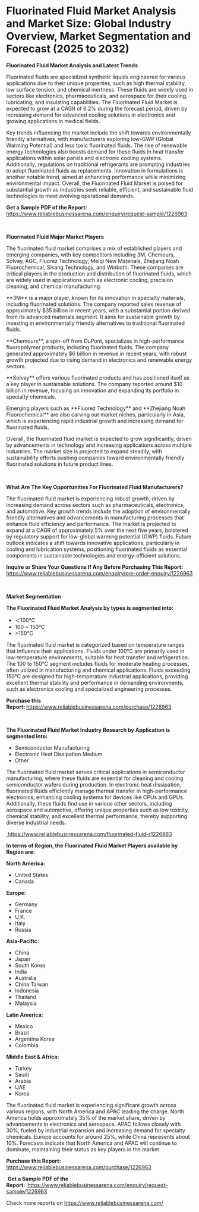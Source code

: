 <p><h1>Fluorinated Fluid Market Analysis and Market Size: Global Industry Overview, Market Segmentation and Forecast (2025 to 2032)</h1></p><p><strong>Fluorinated Fluid Market Analysis and Latest Trends</strong></p>
<p><p>Fluorinated fluids are specialized synthetic liquids engineered for various applications due to their unique properties, such as high thermal stability, low surface tension, and chemical inertness. These fluids are widely used in sectors like electronics, pharmaceuticals, and aerospace for their cooling, lubricating, and insulating capabilities. The Fluorinated Fluid Market is expected to grow at a CAGR of 6.2% during the forecast period, driven by increasing demand for advanced cooling solutions in electronics and growing applications in medical fields.</p><p>Key trends influencing the market include the shift towards environmentally friendly alternatives, with manufacturers exploring low-GWP (Global Warming Potential) and less toxic fluorinated fluids. The rise of renewable energy technologies also boosts demand for these fluids in heat transfer applications within solar panels and electronic cooling systems. Additionally, regulations on traditional refrigerants are prompting industries to adopt fluorinated fluids as replacements. Innovation in formulations is another notable trend, aimed at enhancing performance while minimizing environmental impact. Overall, the Fluorinated Fluid Market is poised for substantial growth as industries seek reliable, efficient, and sustainable fluid technologies to meet evolving operational demands.</p></p>
<p><strong>Get a Sample PDF of the Report:&nbsp;</strong> <a href="https://www.reliablebusinessarena.com/enquiry/request-sample/1226963?utm_campaign=2113&utm_medium=2&utm_source=Github&utm_content=ia&utm_term=02022025&utm_id=fluorinated-fluid">https://www.reliablebusinessarena.com/enquiry/request-sample/1226963</a></p>
<p>&nbsp;</p>
<p><strong>Fluorinated Fluid Major Market Players</strong></p>
<p><p>The fluorinated fluid market comprises a mix of established players and emerging companies, with key competitors including 3M, Chemours, Solvay, AGC, Fluorez Technology, Meiqi New Materials, Zhejiang Noah Fluorochemical, Sikang Technology, and Winboth. These companies are critical players in the production and distribution of fluorinated fluids, which are widely used in applications such as electronic cooling, precision cleaning, and chemical manufacturing.</p><p>**3M** is a major player, known for its innovation in specialty materials, including fluorinated solutions. The company reported sales revenue of approximately $35 billion in recent years, with a substantial portion derived from its advanced materials segment. It aims for sustainable growth by investing in environmentally friendly alternatives to traditional fluorinated fluids.</p><p>**Chemours**, a spin-off from DuPont, specializes in high-performance fluoropolymer products, including fluorinated fluids. The company generated approximately $6 billion in revenue in recent years, with robust growth projected due to rising demand in electronics and renewable energy sectors.</p><p>**Solvay** offers various fluorinated products and has positioned itself as a key player in sustainable solutions. The company reported around $10 billion in revenue, focusing on innovation and expanding its portfolio in specialty chemicals.</p><p>Emerging players such as **Fluorez Technology** and **Zhejiang Noah Fluorochemical** are also carving out market niches, particularly in Asia, which is experiencing rapid industrial growth and increasing demand for fluorinated fluids. </p><p>Overall, the fluorinated fluid market is expected to grow significantly, driven by advancements in technology and increasing applications across multiple industries. The market size is projected to expand steadily, with sustainability efforts pushing companies toward environmentally friendly fluorinated solutions in future product lines.</p></p>
<p>&nbsp;</p>
<p><strong>What Are The Key Opportunities For Fluorinated Fluid Manufacturers?</strong></p>
<p><p>The fluorinated fluid market is experiencing robust growth, driven by increasing demand across sectors such as pharmaceuticals, electronics, and automotive. Key growth trends include the adoption of environmentally friendly alternatives and advancements in manufacturing processes that enhance fluid efficiency and performance. The market is projected to expand at a CAGR of approximately 5% over the next five years, bolstered by regulatory support for low-global warming potential (GWP) fluids. Future outlook indicates a shift towards innovative applications, particularly in cooling and lubrication systems, positioning fluorinated fluids as essential components in sustainable technologies and energy-efficient solutions.</p></p>
<p><strong>Inquire or Share Your Questions If Any Before Purchasing This Report:</strong> <a href="https://www.reliablebusinessarena.com/enquiry/pre-order-enquiry/1226963?utm_campaign=2113&utm_medium=2&utm_source=Github&utm_content=ia&utm_term=02022025&utm_id=fluorinated-fluid">https://www.reliablebusinessarena.com/enquiry/pre-order-enquiry/1226963</a></p>
<p>&nbsp;</p>
<p><strong>Market Segmentation</strong></p>
<p><strong>The Fluorinated Fluid Market Analysis by types is segmented into:</strong></p>
<p><ul><li>＜100℃</li><li>100 ~ 150℃</li><li>>150℃</li></ul></p>
<p><p>The fluorinated fluid market is categorized based on temperature ranges that influence their applications. Fluids under 100℃ are primarily used in low-temperature environments, suitable for heat transfer and refrigeration. The 100 to 150℃ segment includes fluids for moderate heating processes, often utilized in manufacturing and chemical applications. Fluids exceeding 150℃ are designed for high-temperature industrial applications, providing excellent thermal stability and performance in demanding environments, such as electronics cooling and specialized engineering processes.</p></p>
<p><strong>Purchase this Report:&nbsp;</strong><a href="https://www.reliablebusinessarena.com/purchase/1226963?utm_campaign=2113&utm_medium=2&utm_source=Github&utm_content=ia&utm_term=02022025&utm_id=fluorinated-fluid">https://www.reliablebusinessarena.com/purchase/1226963</a></p>
<p>&nbsp;</p>
<p><strong>The Fluorinated Fluid Market Industry Research by Application is segmented into:</strong></p>
<p><ul><li>Semiconductor Manufacturing</li><li>Electronic Heat Dissipation Medium</li><li>Other</li></ul></p>
<p><p>The fluorinated fluid market serves critical applications in semiconductor manufacturing, where these fluids are essential for cleaning and cooling semiconductor wafers during production. In electronic heat dissipation, fluorinated fluids efficiently manage thermal transfer in high-performance electronics, enhancing cooling systems for devices like CPUs and GPUs. Additionally, these fluids find use in various other sectors, including aerospace and automotive, offering unique properties such as low toxicity, chemical stability, and excellent thermal performance, thereby supporting diverse industrial needs.</p></p>
<p><a href="https://www.reliablebusinessarena.com/fluorinated-fluid-r1226963?utm_campaign=2113&utm_medium=2&utm_source=Github&utm_content=ia&utm_term=02022025&utm_id=fluorinated-fluid">&nbsp;https://www.reliablebusinessarena.com/fluorinated-fluid-r1226963</a></p>
<p><strong>In terms of Region, the Fluorinated Fluid Market Players available by Region are:</strong></p>
<p>
    <p> <strong> North America: </strong>
        <ul>
            <li>United States</li>
            <li>Canada</li>
        </ul>
        </p> 
    <p> <strong> Europe: </strong>
        <ul>
            <li>Germany</li>
            <li>France</li>
            <li>U.K.</li>
            <li>Italy</li>
            <li>Russia</li>
        </ul>
        </p> 
    <p> <strong> Asia-Pacific: </strong>
        <ul>
            <li>China</li>
            <li>Japan</li>
            <li>South Korea</li>
            <li>India</li>
            <li>Australia</li>
            <li>China Taiwan</li>
            <li>Indonesia</li>
            <li>Thailand</li>
            <li>Malaysia</li>
        </ul>
        </p> 
    <p> <strong> Latin America: </strong>
        <ul>
            <li>Mexico</li>
            <li>Brazil</li>
            <li>Argentina Korea</li>
            <li>Colombia</li>
        </ul>
        </p> 
    <p> <strong> Middle East & Africa: </strong>
        <ul>
            <li>Turkey</li>
            <li>Saudi</li>
            <li>Arabia</li>
            <li>UAE</li>
            <li>Korea</li>
        </ul>
    </p>
    </p>
<p><p>The fluorinated fluid market is experiencing significant growth across various regions, with North America and APAC leading the charge. North America holds approximately 35% of the market share, driven by advancements in electronics and aerospace. APAC follows closely with 30%, fueled by industrial expansion and increasing demand for specialty chemicals. Europe accounts for around 25%, while China represents about 10%. Forecasts indicate that North America and APAC will continue to dominate, maintaining their status as key players in the market.</p></p>
<p><strong>Purchase this Report: </strong><a href="https://www.reliablebusinessarena.com/purchase/1226963?utm_campaign=2113&utm_medium=2&utm_source=Github&utm_content=ia&utm_term=02022025&utm_id=fluorinated-fluid">https://www.reliablebusinessarena.com/purchase/1226963</a></p>
<p>&nbsp;<strong>Get a Sample PDF of the Report:&nbsp;&nbsp;</strong><a href="https://www.reliablebusinessarena.com/enquiry/request-sample/1226963?utm_campaign=2113&utm_medium=2&utm_source=Github&utm_content=ia&utm_term=02022025&utm_id=fluorinated-fluid">https://www.reliablebusinessarena.com/enquiry/request-sample/1226963</a></p>
<p><strong></strong></p>
<p>Check more reports on <a href="https://www.reliablebusinessarena.com/?utm_campaign=2113&utm_medium=2&utm_source=Github&utm_content=ia&utm_term=02022025&utm_id=fluorinated-fluid">https://www.reliablebusinessarena.com/</a></p>